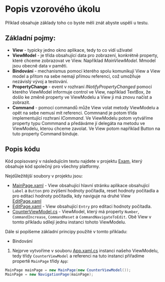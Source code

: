 ﻿# Popis vzorového úkolu

Příklad obsahuje základy toho co byste měli znát abyste uspěli u testu.

## Základní pojmy:

- **View** - typicky jedno okno aplikace, tedy to co vidí uživatel
- **ViewModel** - je třída obsahující data pro zobrazení, konkrétně property, které chceme zobrazovat ve View. Například *MainViewModel*. Mmodel jsou obecně data v paměti.
- **Bindování** - mechanismus pomocí kterého spolu komunikují View a View model a přitom na sebe nemají přímou referenci, což umožňuje nezávislý vývoj a testování.
- **PropertyChange** - event v rozhraní *INotifyPropertyChanged* pomocí kterého ViewModel informuje control ve View, například TextBox, že došlo ke změně property ve ViewModelu a View ji má znovu načíst a zobrazit.
- **Command** - pomocí commandů může View volat metody ViewModelu a opět na sebe nemusí mít referenci. Commnand je potom třída implementující rozhraní *ICommand*. Ve ViewModelu potom vytváříme property typu Commmand a předáváme jí delegáta na metodu ve ViewModelu, kterou chceme zavolat. Ve View potom například Button na tuto property Command binduje.

## Popis kódu

Kód popisovaný v následujícím textu najdete v projektu [Exam](Exam/Exam), který obsahuje kód společný pro všechny platformy.

Nejdůležitější soubory v projektu jsou:

- [MainPage.xaml](Exam/Exam/MainPage.xaml) - View obsahující hlavní stránku aplikace obsahující `Label` a `Button` pro zvýšení hodnoty počítadla, reset hodnoty počítadla a pro editaci hodnoty počítadla, kdy naviguje na druhé View  [EditPage.xaml](Exam/Exam/EditPage.xaml)
- [EditPage.xaml](Exam/Exam/EditPage.xaml) - View obsahující `Entry` pro editaci hodnoty počítadla.
- [CounterViewModel.cs](Exam/Exam/CounterViewModel.cs) - ViewModel, který má property `Number`, `CommandIncrease`, `CommandReset` a `CommandNavigateToEdit`. Obě View v tomto příkladu sdílejí jednu instanci tohoto ViewModelu.

Dále si popíšeme základní principy použíté v tomto příkladu:

- Bindování

1. Nejprve vytvoříme v souboru [App.xaml.cs](Exam/Exam/App.xaml.cs) instanci našeho ViewModelu, tedy třídy `CounterViewModel` a referenci na tuto instanci přiřadíme propertě `MainPage` třídy `App`:

```cs 
MainPage mainPage = new MainPage(new CounterViewModel());
MainPage = new NavigationPage(mainPage);
```







